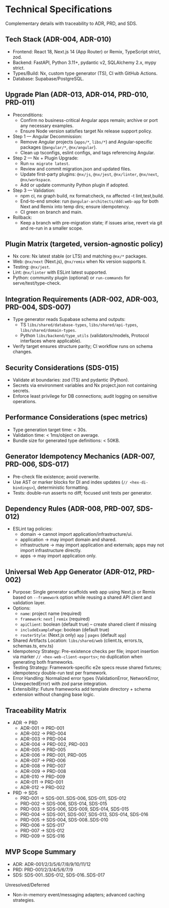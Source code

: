 # Technical Specifications

Complementary details with traceability to ADR, PRD, and SDS.

## Tech Stack (ADR-004, ADR-010)
- Frontend: React 18, Next.js 14 (App Router) or Remix, TypeScript strict, zod.
- Backend: FastAPI, Python 3.11+, pydantic v2, SQLAlchemy 2.x, mypy strict.
- Types/Build: Nx, custom type generator (TS), CI with GitHub Actions.
- Database: Supabase/PostgreSQL.

## Upgrade Plan (ADR-013, ADR-014, PRD-010, PRD-011)
- Preconditions:
  - Confirm no business-critical Angular apps remain; archive or port any necessary examples.
  - Ensure Node version satisfies target Nx release support policy.
- Step 1 — Angular Decommission:
  - Remove Angular projects (`apps/*`, `libs/*`) and Angular-specific packages (`@angular/*`, `@nx/angular`).
  - Clean up tsconfigs, eslint configs, and tags referencing Angular.
- Step 2 — Nx + Plugin Upgrade:
  - Run `nx migrate latest`.
  - Review and commit migration.json and updated files.
  - Update first-party plugins: `@nx/js`, `@nx/jest`, `@nx/linter`, `@nx/next`, `@nx/workspace`.
  - Add or update community Python plugin if adopted.
- Step 3 — Validation:
  - npm ci, nx graph build, nx format:check, nx affected -t lint,test,build.
  - End-to-end smoke: run `@angular-architects/ddd:web-app` for both Next and Remix into temp dirs; ensure idempotency.
  - CI green on branch and main.
- Rollback:
  - Keep a branch with pre-migration state; if issues arise, revert via git and re-run in a smaller scope.

## Plugin Matrix (targeted, version-agnostic policy)
- Nx core: Nx latest stable (or LTS) and matching `@nx/*` packages.
- Web: `@nx/next` (Next.js), `@nx/remix` when Nx version supports it.
- Testing: `@nx/jest`.
- Lint: `@nx/linter` with ESLint latest supported.
- Python: community plugin (optional) or `run-commands` for serve/test/type-check.

## Integration Requirements (ADR-002, ADR-003, PRD-004, SDS-007)
- Type generator reads Supabase schema and outputs:
  - TS `libs/shared/database-types`, `libs/shared/api-types`, `libs/shared/domain-types`.
  - Python `libs/backend/type_utils` (validators/models, Protocol interfaces where applicable).
- Verify target ensures structure parity; CI workflow runs on schema changes.

## Security Considerations (SDS-015)
- Validate at boundaries: zod (TS) and pydantic (Python).
- Secrets via environment variables and Nx project.json not containing secrets.
- Enforce least privilege for DB connections; audit logging on sensitive operations.

## Performance Considerations (spec metrics)
- Type generation target time: < 30s.
- Validation time: < 1ms/object on average.
- Bundle size for generated type definitions: < 50KB.

## Generator Idempotency Mechanics (ADR-007, PRD-006, SDS-017)
- Pre-check file existence; avoid overwrite.
- Use AST or marker blocks for DI and index updates (`// <hex-di-bindings>`), deterministic formatting.
- Tests: double-run asserts no diff; focused unit tests per generator.

## Dependency Rules (ADR-008, PRD-007, SDS-012)
- ESLint tag policies:
  - domain → cannot import application/infrastructure/ui.
  - application → may import domain and shared.
  - infrastructure → may import application and externals; apps may not import infrastructure directly.
  - apps → may import application only.

## Universal Web App Generator (ADR-012, PRD-002)
- Purpose: Single generator scaffolds web app using Next.js or Remix based on `--framework` option while reusing a shared API client and validation layer.
- Options:
  - `name`: project name (required)
  - `framework`: `next` | `remix` (required)
  - `apiClient`: boolean (default true) – create shared client if missing
  - `includeExamplePage`: boolean (default true)
  - `routerStyle`: (Next.js only) `app` | `pages` (default `app`)
- Shared Artifacts Location: `libs/shared/web` (client.ts, errors.ts, schemas.ts, env.ts)
- Idempotency Strategy: Pre-existence checks per file; import insertion via marker `// <hex-web-client-exports>`; no duplication when generating both frameworks.
- Testing Strategy: Framework-specific e2e specs reuse shared fixtures; idempotency double-run test per framework.
- Error Handling: Normalized error types (ValidationError, NetworkError, UnexpectedError) with zod parse integration.
- Extensibility: Future frameworks add template directory + schema extension without changing base logic.

## Traceability Matrix
- ADR → PRD
  - ADR-001 → PRD-001
  - ADR-002 → PRD-004
  - ADR-003 → PRD-004
  - ADR-004 → PRD-002, PRD-003
  - ADR-005 → PRD-005
  - ADR-006 → PRD-001, PRD-005
  - ADR-007 → PRD-006
  - ADR-008 → PRD-007
  - ADR-009 → PRD-008
  - ADR-010 → PRD-009
  - ADR-011 → PRD-001
  - ADR-012 → PRD-002
- PRD → SDS
  - PRD-001 → SDS-001..SDS-006, SDS-011, SDS-012
  - PRD-002 → SDS-006, SDS-014, SDS-015
  - PRD-003 → SDS-006, SDS-009, SDS-014, SDS-015
  - PRD-004 → SDS-001, SDS-007, SDS-013, SDS-014, SDS-016
  - PRD-005 → SDS-004, SDS-008..SDS-010
  - PRD-006 → SDS-017
  - PRD-007 → SDS-012
  - PRD-009 → SDS-016

## MVP Scope Summary
- ADR: ADR-001/2/3/5/6/7/8/9/10/11/12
- PRD: PRD-001/2/3/4/5/6/7/9
- SDS: SDS-001..SDS-012, SDS-016..SDS-017

Unresolved/Deferred
- Non-in-memory event/messaging adapters; advanced caching strategies.

